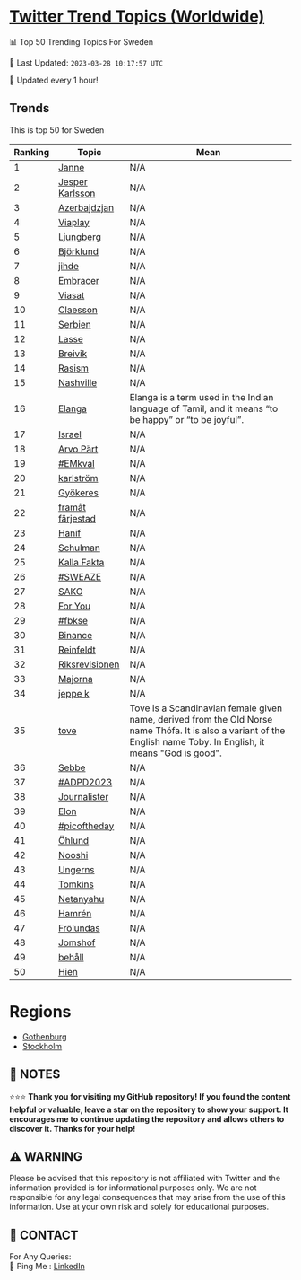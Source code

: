 [Twitter Trend Topics (Worldwide)](https://github.com/ErcinDedeoglu/Twitter-Trend-Topics)
==========


📊 Top 50 Trending Topics For Sweden

📆 Last Updated: `2023-03-28 10:17:57 UTC`

🔧 Updated every 1 hour!


## Trends

This is top 50 for Sweden

| Ranking | Topic | Mean |
| ------- | ------------ | ------------ |
| 1 | [Janne](http://twitter.com/search?q=Janne) | N/A |
| 2 | [Jesper Karlsson](http://twitter.com/search?q=Jesper+Karlsson) | N/A |
| 3 | [Azerbajdzjan](http://twitter.com/search?q=Azerbajdzjan) | N/A |
| 4 | [Viaplay](http://twitter.com/search?q=Viaplay) | N/A |
| 5 | [Ljungberg](http://twitter.com/search?q=Ljungberg) | N/A |
| 6 | [Björklund](http://twitter.com/search?q=Bj%c3%b6rklund) | N/A |
| 7 | [jihde](http://twitter.com/search?q=jihde) | N/A |
| 8 | [Embracer](http://twitter.com/search?q=Embracer) | N/A |
| 9 | [Viasat](http://twitter.com/search?q=Viasat) | N/A |
| 10 | [Claesson](http://twitter.com/search?q=Claesson) | N/A |
| 11 | [Serbien](http://twitter.com/search?q=Serbien) | N/A |
| 12 | [Lasse](http://twitter.com/search?q=Lasse) | N/A |
| 13 | [Breivik](http://twitter.com/search?q=Breivik) | N/A |
| 14 | [Rasism](http://twitter.com/search?q=Rasism) | N/A |
| 15 | [Nashville](http://twitter.com/search?q=Nashville) | N/A |
| 16 | [Elanga](http://twitter.com/search?q=Elanga) | Elanga is a term used in the Indian language of Tamil, and it means “to be happy” or “to be joyful”. |
| 17 | [Israel](http://twitter.com/search?q=Israel) | N/A |
| 18 | [Arvo Pärt](http://twitter.com/search?q=Arvo+P%c3%a4rt) | N/A |
| 19 | [#EMkval](http://twitter.com/search?q=%23EMkval) | N/A |
| 20 | [karlström](http://twitter.com/search?q=karlstr%c3%b6m) | N/A |
| 21 | [Gyökeres](http://twitter.com/search?q=Gy%c3%b6keres) | N/A |
| 22 | [framåt färjestad](http://twitter.com/search?q=fram%c3%a5t+f%c3%a4rjestad) | N/A |
| 23 | [Hanif](http://twitter.com/search?q=Hanif) | N/A |
| 24 | [Schulman](http://twitter.com/search?q=Schulman) | N/A |
| 25 | [Kalla Fakta](http://twitter.com/search?q=Kalla+Fakta) | N/A |
| 26 | [#SWEAZE](http://twitter.com/search?q=%23SWEAZE) | N/A |
| 27 | [SAKO](http://twitter.com/search?q=SAKO) | N/A |
| 28 | [For You](http://twitter.com/search?q=For+You) | N/A |
| 29 | [#fbkse](http://twitter.com/search?q=%23fbkse) | N/A |
| 30 | [Binance](http://twitter.com/search?q=Binance) | N/A |
| 31 | [Reinfeldt](http://twitter.com/search?q=Reinfeldt) | N/A |
| 32 | [Riksrevisionen](http://twitter.com/search?q=Riksrevisionen) | N/A |
| 33 | [Majorna](http://twitter.com/search?q=Majorna) | N/A |
| 34 | [jeppe k](http://twitter.com/search?q=jeppe+k) | N/A |
| 35 | [tove](http://twitter.com/search?q=tove) | Tove is a Scandinavian female given name, derived from the Old Norse name Thófa. It is also a variant of the English name Toby. In English, it means "God is good". |
| 36 | [Sebbe](http://twitter.com/search?q=Sebbe) | N/A |
| 37 | [#ADPD2023](http://twitter.com/search?q=%23ADPD2023) | N/A |
| 38 | [Journalister](http://twitter.com/search?q=Journalister) | N/A |
| 39 | [Elon](http://twitter.com/search?q=Elon) | N/A |
| 40 | [#picoftheday](http://twitter.com/search?q=%23picoftheday) | N/A |
| 41 | [Öhlund](http://twitter.com/search?q=%c3%96hlund) | N/A |
| 42 | [Nooshi](http://twitter.com/search?q=Nooshi) | N/A |
| 43 | [Ungerns](http://twitter.com/search?q=Ungerns) | N/A |
| 44 | [Tomkins](http://twitter.com/search?q=Tomkins) | N/A |
| 45 | [Netanyahu](http://twitter.com/search?q=Netanyahu) | N/A |
| 46 | [Hamrén](http://twitter.com/search?q=Hamr%c3%a9n) | N/A |
| 47 | [Frölundas](http://twitter.com/search?q=Fr%c3%b6lundas) | N/A |
| 48 | [Jomshof](http://twitter.com/search?q=Jomshof) | N/A |
| 49 | [behåll](http://twitter.com/search?q=beh%c3%a5ll) | N/A |
| 50 | [Hien](http://twitter.com/search?q=Hien) | N/A |



# Regions

* [Gothenburg](</Sweden/Gothenburg.md>)
* [Stockholm](</Sweden/Stockholm.md>)



## 📝 NOTES

⭐⭐⭐ **Thank you for visiting my GitHub repository! If you found the content helpful or valuable, leave a star on the repository to show your support. It encourages me to continue updating the repository and allows others to discover it. Thanks for your help!**


## ⚠️ WARNING

Please be advised that this repository is not affiliated with Twitter and the information provided is for informational purposes only. We are not responsible for any legal consequences that may arise from the use of this information. Use at your own risk and solely for educational purposes.


## 📨 CONTACT

 For Any Queries:  
            🏓 Ping Me : [LinkedIn](https://www.linkedin.com/in/ercindedeoglu/)
